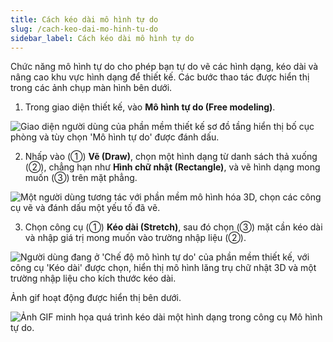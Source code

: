 ```yaml
---
title: Cách kéo dài mô hình tự do
slug: /cach-keo-dai-mo-hinh-tu-do
sidebar_label: Cách kéo dài mô hình tự do
---
```


Chức năng mô hình tự do cho phép bạn tự do vẽ các hình dạng, kéo dài và nâng cao khu vực hình dạng để thiết kế. Các bước thao tác được hiển thị trong các ảnh chụp màn hình bên dưới.

1. Trong giao diện thiết kế, vào **Mô hình tự do (Free modeling)**.

![Giao diện người dùng của phần mềm thiết kế sơ đồ tầng hiển thị bố cục phòng và tùy chọn 'Mô hình tự do' được đánh dấu.](https://storage.googleapis.com/jegavn_kb/images/0921167f-1706-4c17-84ec-8acfb732e722.png)

2. Nhấp vào (①) **Vẽ (Draw)**, chọn một hình dạng từ danh sách thả xuống (②), chẳng hạn như **Hình chữ nhật (Rectangle)**, và vẽ hình dạng mong muốn (③) trên mặt phẳng.

![Một người dùng tương tác với phần mềm mô hình hóa 3D, chọn các công cụ vẽ và đánh dấu một yếu tố đã vẽ.](https://storage.googleapis.com/jegavn_kb/images/7a2eb583-2fb5-4d78-95a8-9de0b0336d15.png)

3. Chọn công cụ (①) **Kéo dài (Stretch)**, sau đó chọn (③) mặt cần kéo dài và nhập giá trị mong muốn vào trường nhập liệu (②).

![Người dùng đang ở 'Chế độ mô hình tự do' của phần mềm thiết kế, với công cụ 'Kéo dài' được chọn, hiển thị mô hình lăng trụ chữ nhật 3D và một trường nhập liệu cho kích thước kéo dài.](https://storage.googleapis.com/jegavn_kb/images/a3637d91-6c92-486d-ad63-e0194b2d1a7f.png)

Ảnh gif hoạt động được hiển thị bên dưới.

![Ảnh GIF minh họa quá trình kéo dài một hình dạng trong công cụ Mô hình tự do.](https://storage.googleapis.com/jegavn_kb/images/c0af2b8f-27d0-4efa-9e73-dd93c523d2ce.gif)